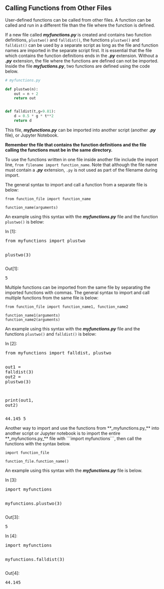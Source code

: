 
## Calling Functions from Other Files
User-defined functions can be called from other files. A function can be called and run in a different file than the file where the function is defined.

If a new file called **_myfunctions.py_** is created and contains two function definitions, ```plustwo()``` and ```falldist()```, the functions ```plustwo()``` and ```falldist()``` can be used by a separate script as long as the file and function names are imported in the separate script first. It is essential that the file which contains the function definitions ends in the **_.py_** extension. Without a **_.py_** extension, the file where the functions are defined can not be imported.
Inside the file **_myfuctions.py_**, two functions are defined using the code below.

```python
# myfunctions.py

def plustwo(n):
    out = n + 2
    return out


def falldist(t,g=9.81):
    d = 0.5 * g * t**2
    return d
```
This file, **_myfunctions.py_** can be imported into another script (another **_.py_** file), or Jupyter Notebook.

**Remember the file that contains the function definitions and the file calling the functions must be in the same directory.**

To use the functions written in one file inside another file include the import line, ```from filename import function_name```. Note that although the file name must contain a **_.py_** extension, ```.py``` is not used as part of the filename during import.

The general syntax to import and call a function from a separate file is below:

```text
from function_file import function_name

function_name(arguments)
```

An example using this syntax with the **_myfunctions.py_** file and the function ```plustwo()``` is below:
<div class="cell border-box-sizing code_cell rendered">
<div class="input">
<div class="prompt input_prompt">In&nbsp;[1]:</div>
<div class="inner_cell">
    <div class="input_area">
<div class=" highlight hl-ipython3"><pre><span></span><span class="kn">from</span> <span class="nn">myfunctions</span> <span class="k">import</span> <span class="n">plustwo</span>

<span class="n">plustwo</span><span class="p">(</span><span class="mi">3</span><span class="p">)</span>
</pre></div>

</div>
</div>
</div>

<div class="output_wrapper">
<div class="output">


<div class="output_area">

<div class="prompt output_prompt">Out[1]:</div>




<div class="output_text output_subarea output_execute_result">
<pre>5</pre>
</div>

</div>

</div>
</div>

</div>
Multiple functions can be imported from the same file by separating the imported functions with commas. The general syntax to import and call multiple functions from the same file is below:

```text
from function_file import function_name1, function_name2

function_name1(arguments)
function_name2(arguments)
```

An example using this syntax with the **_myfunctions.py_** file and the functions ```plustwo()``` and ```falldist()``` is below:
<div class="cell border-box-sizing code_cell rendered">
<div class="input">
<div class="prompt input_prompt">In&nbsp;[2]:</div>
<div class="inner_cell">
    <div class="input_area">
<div class=" highlight hl-ipython3"><pre><span></span><span class="kn">from</span> <span class="nn">myfunctions</span> <span class="k">import</span> <span class="n">falldist</span><span class="p">,</span> <span class="n">plustwo</span>

<span class="n">out1</span> <span class="o">=</span> <span class="n">falldist</span><span class="p">(</span><span class="mi">3</span><span class="p">)</span>
<span class="n">out2</span> <span class="o">=</span> <span class="n">plustwo</span><span class="p">(</span><span class="mi">3</span><span class="p">)</span>

<span class="nb">print</span><span class="p">(</span><span class="n">out1</span><span class="p">,</span> <span class="n">out2</span><span class="p">)</span>
</pre></div>

</div>
</div>
</div>

<div class="output_wrapper">
<div class="output">


<div class="output_area">

<div class="prompt"></div>


<div class="output_subarea output_stream output_stdout output_text">
<pre>44.145 5
</pre>
</div>
</div>

</div>
</div>

</div>
Another way to import and use the functions from **_myfunctions.py_** into another script or Jupyter notebook is to import the entire **_myfunctions.py_** file with ```import myfunctions```, then call the functions with the syntax below. 

```text
import function_file

function_file.function_name()
```

An example using this syntax with the **_myfunctions.py_** file is below.
<div class="cell border-box-sizing code_cell rendered">
<div class="input">
<div class="prompt input_prompt">In&nbsp;[3]:</div>
<div class="inner_cell">
    <div class="input_area">
<div class=" highlight hl-ipython3"><pre><span></span><span class="kn">import</span> <span class="nn">myfunctions</span>

<span class="n">myfunctions</span><span class="o">.</span><span class="n">plustwo</span><span class="p">(</span><span class="mi">3</span><span class="p">)</span>
</pre></div>

</div>
</div>
</div>

<div class="output_wrapper">
<div class="output">


<div class="output_area">

<div class="prompt output_prompt">Out[3]:</div>




<div class="output_text output_subarea output_execute_result">
<pre>5</pre>
</div>

</div>

</div>
</div>

</div>
<div class="cell border-box-sizing code_cell rendered">
<div class="input">
<div class="prompt input_prompt">In&nbsp;[4]:</div>
<div class="inner_cell">
    <div class="input_area">
<div class=" highlight hl-ipython3"><pre><span></span><span class="kn">import</span> <span class="nn">myfunctions</span>

<span class="n">myfunctions</span><span class="o">.</span><span class="n">falldist</span><span class="p">(</span><span class="mi">3</span><span class="p">)</span>
</pre></div>

</div>
</div>
</div>

<div class="output_wrapper">
<div class="output">


<div class="output_area">

<div class="prompt output_prompt">Out[4]:</div>




<div class="output_text output_subarea output_execute_result">
<pre>44.145</pre>
</div>

</div>

</div>
</div>

</div>
 

